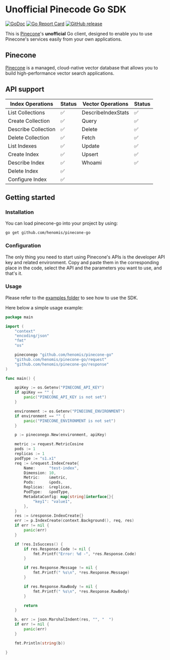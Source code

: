 # Unofficial Pinecode Go SDK


[![GoDoc](https://godoc.org/github.com/henomis/pinecone-go?status.svg)](https://godoc.org/github.com/henomis/pinecone-go) [![Go Report Card](https://goreportcard.com/badge/github.com/henomis/pinecone-go)](https://goreportcard.com/report/github.com/henomis/pinecone-go) [![GitHub release](https://img.shields.io/github/release/henomis/pinecone-go.svg)](https://github.com/henomis/pinecone-go/releases)

This is [Pinecone](https://pinecone.io)'s **unofficial** Go client, designed to enable you to use Pinecone's services easily from your own applications.

## Pinecone

[Pinecone](https://pinecone.io) is a managed, cloud-native vector database that allows you to build high-performance vector search applications.


## API support

| Index Operations  | Status | Vector Operations | Status | 
| --- | --- | --- | --- |
| List Collections | ✅ | DescribeIndexStats | ✅ |
| Create Collection | ✅ | Query | ✅ |
| Describe Collection | ✅ | Delete | ✅ |
| Delete Collection | ✅ | Fetch | ✅ |
| List Indexes | ✅ | Update | ✅ |
| Create Index | ✅ | Upsert | ✅ |
| Describe Index | ✅ | Whoami | ✅ |
| Delete Index | ✅ | | |
| Configure Index | ✅ |  | |


## Getting started

### Installation

You can load pinecone-go into your project by using:
```
go get github.com/henomis/pinecone-go
```


### Configuration

The only thing you need to start using Pinecone's APIs is the developer API key and related environment. Copy and paste them in the corresponding place in the code, select the API and the parameters you want to use, and that's it.


### Usage

Please refer to the [examples folder](examples/cmd/) to see how to use the SDK.

Here below a simple usage example:

```go
package main

import (
	"context"
	"encoding/json"
	"fmt"
	"os"

	pineconego "github.com/henomis/pinecone-go"
	"github.com/henomis/pinecone-go/request"
	"github.com/henomis/pinecone-go/response"
)

func main() {

	apiKey := os.Getenv("PINECONE_API_KEY")
	if apiKey == "" {
		panic("PINECONE_API_KEY is not set")
	}

	environment := os.Getenv("PINECONE_ENVIRONMENT")
	if environment == "" {
		panic("PINECONE_ENVIRONMENT is not set")
	}

	p := pineconego.New(environment, apiKey)

	metric := request.MetricCosine
	pods := 1
	replicas := 1
	podType := "s1.x1"
	req := &request.IndexCreate{
		Name:      "test-index",
		Dimension: 10,
		Metric:    &metric,
		Pods:      &pods,
		Replicas:  &replicas,
		PodType:   &podType,
		MetadataConfig: map[string]interface{}{
			"key1": "value1",
		},
	}
	res := &response.IndexCreate{}
	err := p.IndexCreate(context.Background(), req, res)
	if err != nil {
		panic(err)
	}

	if !res.IsSuccess() {
		if res.Response.Code != nil {
			fmt.Printf("Error: %d -", *res.Response.Code)
		}

		if res.Response.Message != nil {
			fmt.Printf(" %s\n", *res.Response.Message)
		}

		if res.Response.RawBody != nil {
			fmt.Printf(" %s\n", *res.Response.RawBody)
		}

		return
	}

	b, err := json.MarshalIndent(res, "", "  ")
	if err != nil {
		panic(err)
	}

	fmt.Println(string(b))

}
```

